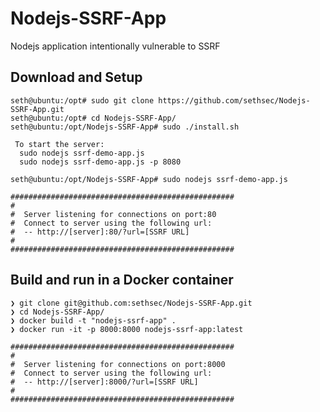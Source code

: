 # Nodejs-SSRF-App
Nodejs application intentionally vulnerable to SSRF

## Download and Setup

```ShellSession
seth@ubuntu:/opt# sudo git clone https://github.com/sethsec/Nodejs-SSRF-App.git
seth@ubuntu:/opt# cd Nodejs-SSRF-App/
seth@ubuntu:/opt/Nodejs-SSRF-App# sudo ./install.sh

 To start the server:
  sudo nodejs ssrf-demo-app.js
  sudo nodejs ssrf-demo-app.js -p 8080

seth@ubuntu:/opt/Nodejs-SSRF-App# sudo nodejs ssrf-demo-app.js

##################################################
#
#  Server listening for connections on port:80
#  Connect to server using the following url:
#  -- http://[server]:80/?url=[SSRF URL]
#
##################################################

```

## Build and run in a Docker container

```ShellSession
❯ git clone git@github.com:sethsec/Nodejs-SSRF-App.git
❯ cd Nodejs-SSRF-App/
❯ docker build -t "nodejs-ssrf-app" .
❯ docker run -it -p 8000:8000 nodejs-ssrf-app:latest

##################################################
#
#  Server listening for connections on port:8000
#  Connect to server using the following url:
#  -- http://[server]:8000/?url=[SSRF URL]
#
##################################################
```
